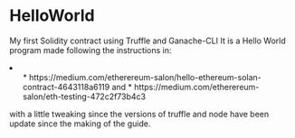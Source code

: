 # HelloWorld
My first Solidity contract using Truffle and Ganache-CLI
It is a Hello World program made following the instructions in:
<li>
  <ul>
    * https://medium.com/etherereum-salon/hello-ethereum-solan-contract-4643118a6119 and 
    * https://medium.com/etherereum-salon/eth-testing-472c2f73b4c3
  </ul>
</li>
with a little tweaking since the versions of truffle and node have been update since the making of the guide.
